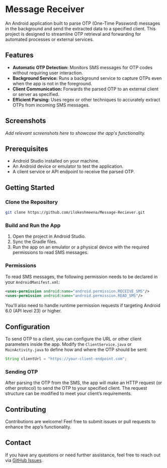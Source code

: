 # Message Receiver

An Android application built to parse OTP (One-Time Password) messages in the background and send the extracted data to a specified client. This project is designed to streamline OTP retrieval and forwarding for automated processes or external services.

## Features

- **Automatic OTP Detection:** Monitors SMS messages for OTP codes without requiring user interaction.
- **Background Service:** Runs a background service to capture OTPs even when the app is not in the foreground.
- **Client Communication:** Forwards the parsed OTP to an external client or server as specified.
- **Efficient Parsing:** Uses regex or other techniques to accurately extract OTPs from incoming SMS messages.

## Screenshots

_Add relevant screenshots here to showcase the app's functionality._

## Prerequisites

- Android Studio installed on your machine.
- An Android device or emulator to test the application.
- A client service or API endpoint to receive the parsed OTP.

## Getting Started

### Clone the Repository

```bash
git clone https://github.com/ilokeshmeena/Message-Reciever.git
```

### Build and Run the App

1. Open the project in Android Studio.
2. Sync the Gradle files.
3. Run the app on an emulator or a physical device with the required permissions to read SMS messages.

### Permissions

To read SMS messages, the following permission needs to be declared in your `AndroidManifest.xml`:

```xml
<uses-permission android:name="android.permission.RECEIVE_SMS"/>
<uses-permission android:name="android.permission.READ_SMS"/>
```

You'll also need to handle runtime permission requests if targeting Android 6.0 (API level 23) or higher.

## Configuration

To send OTP to a client, you can configure the URL or other client parameters inside the app. Modify the `ClientService.java` or `MainActivity.java` to define how and where the OTP should be sent:

```java
String clientUrl = "https://your-client-endpoint.com";
```

### Sending OTP

After parsing the OTP from the SMS, the app will make an HTTP request (or other protocol) to send the OTP to your specified client. The request structure can be modified to meet your client’s requirements.

## Contributing

Contributions are welcome! Feel free to submit issues or pull requests to enhance the app’s functionality.

## Contact

If you have any questions or need further assistance, feel free to reach out via [GitHub Issues](https://github.com/ilokeshmeena/Message-Reciever/issues).
